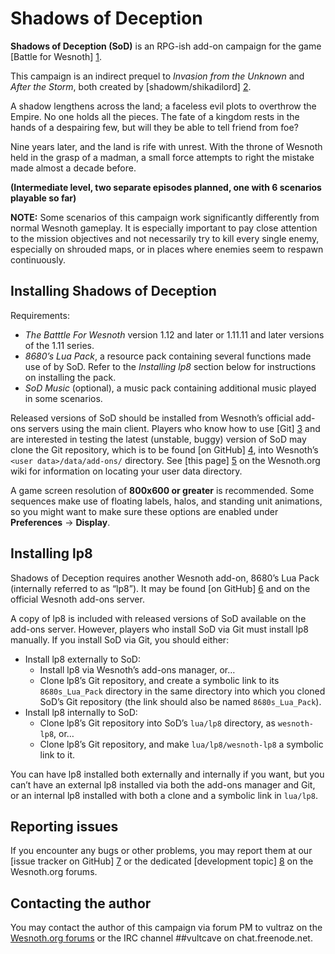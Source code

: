 Shadows of Deception
================================================================================

**Shadows of Deception (SoD)** is an RPG-ish add-on campaign for the game
[Battle for Wesnoth] [1].

This campaign is an indirect prequel to *Invasion from the Unknown* and *After
the Storm*, both created by [shadowm/shikadilord] [2].

A shadow lengthens across the land; a faceless evil plots to overthrow the
Empire. No one holds all the pieces. The fate of a kingdom rests in the hands of
a despairing few, but will they be able to tell friend from foe?

Nine years later, and the land is rife with unrest. With the throne of Wesnoth
held in the grasp of a madman, a small force attempts to right the mistake made
almost a decade before.

**(Intermediate level, two separate episodes planned, one with 6 scenarios
playable so far)**

**NOTE:** Some scenarios of this campaign work significantly differently from
normal Wesnoth gameplay. It is especially important to pay close attention to
the mission objectives and not necessarily try to kill every single enemy,
especially on shrouded maps, or in places where enemies seem to respawn
continuously.

[1]: <https://www.wesnoth.org>
[2]: <https://github.com/shikadilord>

Installing Shadows of Deception
--------------------------------------------------------------------------------

Requirements:

 * *The Batttle For Wesnoth* version 1.12 and later or 1.11.11 and later
   versions of the 1.11 series.
 * *8680’s Lua Pack*, a resource pack containing several functions made use of
   by SoD. Refer to the *Installing lp8* section below for instructions on
   installing the pack.
 * *SoD Music* (optional), a music pack containing additional music played in
   some scenarios.

Released versions of SoD should be installed from Wesnoth’s official add-ons
servers using the main client. Players who know how to use [Git] [3] and are
interested in testing the latest (unstable, buggy) version of SoD may clone the
Git repository, which is to be found [on GitHub] [4], into Wesnoth’s
`<user data>/data/add-ons/` directory. See [this page] [5] on the Wesnoth.org
wiki for information on locating your user data directory.

A game screen resolution of **800x600 or greater** is recommended. Some
sequences make use of floating labels, halos, and standing unit animations, so
you might want to make sure these options are enabled under **Preferences** →
**Display**.

[3]: <http://www.git-scm.com>
[4]: <https://github.com/Vultraz/Shadows_of_Deception>
[5]: <http://wiki.wesnoth.org/EditingWesnoth#The_user_data_directory>

Installing lp8
--------------------------------------------------------------------------------

Shadows of Deception requires another Wesnoth add-on, 8680’s Lua Pack
(internally referred to as “lp8”). It may be found [on GitHub] [6] and on the
official Wesnoth add-ons server.

A copy of lp8 is included with released versions of SoD available on the add-ons
server. However, players who install SoD via Git must install lp8 manually.
If you install SoD via Git, you should either:

* Install lp8 externally to SoD:
  * Install lp8 via Wesnoth’s add-ons manager, or…
  * Clone lp8’s Git repository, and create a symbolic link to its
    `8680s_Lua_Pack` directory in the same directory into which you cloned SoD’s
    Git repository (the link should also be named `8680s_Lua_Pack`).
* Install lp8 internally to SoD:
  * Clone lp8’s Git repository into SoD’s `lua/lp8` directory, as `wesnoth-lp8`,
    or…
  * Clone lp8’s Git repository, and make `lua/lp8/wesnoth-lp8` a symbolic link
    to it.

You can have lp8 installed both externally and internally if you want, but you
can’t have an external lp8 installed via both the add-ons manager and Git, or an
internal lp8 installed with both a clone and a symbolic link in `lua/lp8`.

[6]: <https://github.com/8573/wesnoth-lp8>

Reporting issues
--------------------------------------------------------------------------------

If you encounter any bugs or other problems, you may report them at our [issue
tracker on GitHub] [7] or the dedicated [development topic] [8] on the
Wesnoth.org forums.

[7]: <https://github.com/Vultraz/Shadows_of_Deception/issues>
[8]: <http://r.wesnoth.org/t35544>

Contacting the author
--------------------------------------------------------------------------------

You may contact the author of this campaign via forum PM to vultraz on the
[Wesnoth.org forums][9] or the IRC channel ##vultcave on chat.freenode.net.

[9]: <http://forums.wesnoth.org/>

<!-- vim: textwidth=80 -->
